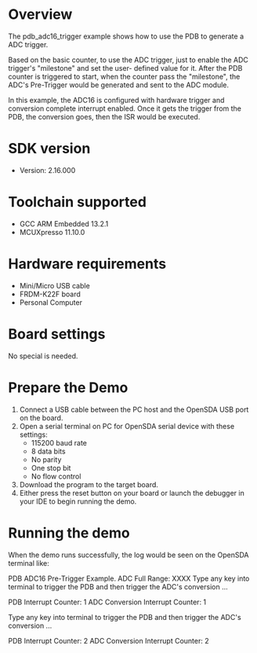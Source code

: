 Overview
========

The pdb_adc16_trigger example shows how to use the PDB to generate a ADC trigger.

Based on the basic counter, to use the ADC trigger, just to enable the ADC trigger's "milestone" and set the user-
defined value for it.
After the PDB counter is triggered to start, when the counter pass the "milestone", the ADC's Pre-Trigger would be
generated and sent to the ADC module.

In this example, the ADC16 is configured with hardware trigger and conversion complete interrupt enabled.
Once it gets the trigger from the PDB, the conversion goes, then the ISR would be executed.

SDK version
===========
- Version: 2.16.000

Toolchain supported
===================
- GCC ARM Embedded  13.2.1
- MCUXpresso  11.10.0

Hardware requirements
=====================
- Mini/Micro USB cable
- FRDM-K22F board
- Personal Computer

Board settings
==============
No special is needed.

Prepare the Demo
================
1.  Connect a USB cable between the PC host and the OpenSDA USB port on the board.
2.  Open a serial terminal on PC for OpenSDA serial device with these settings:
    - 115200 baud rate
    - 8 data bits
    - No parity
    - One stop bit
    - No flow control
3.  Download the program to the target board.
4.  Either press the reset button on your board or launch the debugger in your IDE to begin running the demo.

Running the demo
================
When the demo runs successfully, the log would be seen on the OpenSDA terminal like:

PDB ADC16 Pre-Trigger Example.
ADC Full Range: XXXX
Type any key into terminal to trigger the PDB and then trigger the ADC's conversion ...

PDB Interrupt Counter: 1
ADC Conversion Interrupt Counter: 1

Type any key into terminal to trigger the PDB and then trigger the ADC's conversion ...

PDB Interrupt Counter: 2
ADC Conversion Interrupt Counter: 2

